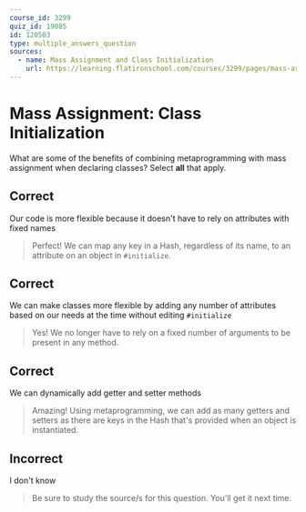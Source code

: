 ```yaml
---
course_id: 3299
quiz_id: 19085
id: 120503
type: multiple_answers_question
sources:
  - name: Mass Assignment and Class Initialization
    url: https://learning.flatironschool.com/courses/3299/pages/mass-assignment-and-class-initialization
---
```


# Mass Assignment: Class Initialization

What are some of the benefits of combining metaprogramming with mass assignment
when declaring classes? Select **all** that apply.

## Correct

Our code is more flexible because it doesn't have to rely on attributes with
fixed names

> Perfect! We can map any key in a Hash, regardless of its name, to an attribute
> on an object in `#initialize`.

## Correct

We can make classes more flexible by adding any number of attributes based on
our needs at the time without editing `#initialize`

> Yes! We no longer have to rely on a fixed number of arguments to be present in
> any method.

## Correct

We can dynamically add getter and setter methods

> Amazing! Using metaprogramming, we can add as many getters and setters as there
> are keys in the Hash that's provided when an object is instantiated.

## Incorrect

I don't know

> Be sure to study the source/s for this question. You'll get it next time.
